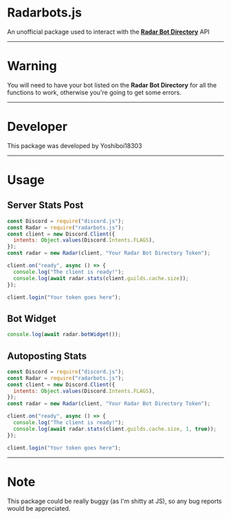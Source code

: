 # Radarbots.js

An unofficial package used to interact with the **[Radar Bot Directory](https://radarbotdirectory.xyz)** API

---

# Warning
You will need to have your bot listed on the **Radar Bot Directory** for all the functions to work, otherwise you're going to get some errors.

---

# Developer

This package was developed by Yoshiboi18303

---

# Usage

## Server Stats Post

```js
const Discord = require("discord.js");
const Radar = require("radarbots.js");
const client = new Discord.Client({
  intents: Object.values(Discord.Intents.FLAGS),
});
const radar = new Radar(client, "Your Radar Bot Directory Token");

client.on("ready", async () => {
  console.log("The client is ready!");
  console.log(await radar.stats(client.guilds.cache.size));
});

client.login("Your token goes here");
```

## Bot Widget

```js
console.log(await radar.botWidget());
```

## Autoposting Stats

```js
const Discord = require("discord.js");
const Radar = require("radarbots.js");
const client = new Discord.Client({
  intents: Object.values(Discord.Intents.FLAGS),
});
const radar = new Radar(client, "Your Radar Bot Directory Token");

client.on("ready", async () => {
  console.log("The client is ready!");
  console.log(await radar.stats(client.guilds.cache.size, 1, true));
});

client.login("Your token goes here");
```

---

# Note

This package could be really buggy (as I'm shitty at JS), so any bug reports would be appreciated.
